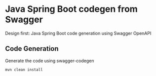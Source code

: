 # Java Spring Boot codegen from Swagger
Design first: Java Spring Boot code generation using Swagger OpenAPI

## Code Generation
Generate the code using swagger-codegen 
```
mvn clean install
```
